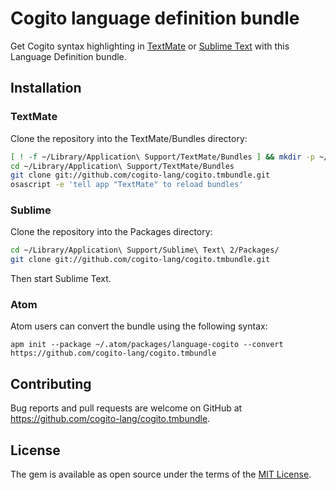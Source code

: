 # Cogito language definition bundle

Get Cogito syntax highlighting in [TextMate](http://macromates.com/) or [Sublime Text](http://www.sublimetext.com/) with this Language Definition bundle.

## Installation

### TextMate

Clone the repository into the TextMate/Bundles directory:

```bash
[ ! -f ~/Library/Application\ Support/TextMate/Bundles ] && mkdir -p ~/Library/Application\ Support/TextMate/Bundles
cd ~/Library/Application\ Support/TextMate/Bundles
git clone git://github.com/cogito-lang/cogito.tmbundle.git
osascript -e 'tell app "TextMate" to reload bundles'
```

### Sublime

Clone the repository into the Packages directory:

```bash
cd ~/Library/Application\ Support/Sublime\ Text\ 2/Packages/
git clone git://github.com/cogito-lang/cogito.tmbundle.git
```

Then start Sublime Text.

### Atom

Atom users can convert the bundle using the following syntax:

    apm init --package ~/.atom/packages/language-cogito --convert https://github.com/cogito-lang/cogito.tmbundle

## Contributing

Bug reports and pull requests are welcome on GitHub at https://github.com/cogito-lang/cogito.tmbundle.

## License

The gem is available as open source under the terms of the [MIT License](https://opensource.org/licenses/MIT).
